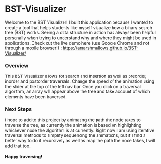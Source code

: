 # BST-Visualizer
Welcome to the BST Visualizer! I built this application because I wanted to create a tool that helps students like myself visualize how a binary search tree (BST) works. Seeing a data structure in action has always been helpful personally when trying to understand why and where they might be used in applications. Check out the live demo here (use Google Chrome and not through a mobile browser!) : https://amarshmallows.github.io/BST-Visualizer/
### Overview ###
This BST Visualizer allows for search and insertion as well as preorder, inorder and postorder traversals. Change the speed of the animation using the slider at the top of the left nav bar. Once you click on a traversal algorithm, an array will appear above the tree and take account of which elements have been traversed.
### Next Steps ###
I hope to add to this project by animating the path the node takes to traverse the tree, as currently the animation is based on highlighting whichever node the algorithm is at currently. Right now I am using iterative traversal methods to simplify sequencing the animations, but if I find a better way to do it recursively as well as map the path the node takes, I will add that too.
####  Happy traversing! ####

